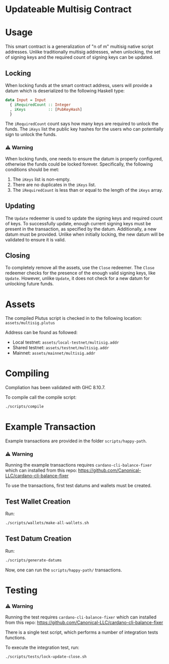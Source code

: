 # Updateable Multisig Contract

# Usage

This smart contract is a generalization of "n of m" multisig native script addresses. Unlike traditionally multisig addresses, when unlocking, the set of signing keys and the required count of signing keys can be updated.

## Locking

When locking funds at the smart contract address, users will provide a datum which is deserialized to the following Haskell type:
```haskell
data Input = Input
  { iRequiredCount :: Integer
  , iKeys          :: [PubKeyHash]
  }
```

The `iRequiredCount` count says how many keys are required to unlock the funds. The `iKeys` list the public key hashes for the users who can potentially sign to unlock the funds.

### ⚠️ Warning

When locking funds, one needs to ensure the datum is properly configured, otherwise the funds could be locked forever. Specifically, the following conditions should be met:

1. The `iKeys` list is non-empty.
2. There are no duplicates in the `iKeys` list.
3. The `iRequiredCount` is less than or equal to the length of the `iKeys` array.

## Updating

The `Update` redeemer is used to update the signing keys and required count of keys. To successfully update, enough current signing keys must be present in the transaction, as specified by the datum. Additionally, a new datum must be provided. Unlike when initially locking, the new datum will be validated to ensure it is valid.

## Closing

To completely remove all the assets, use the `Close` redeemer. The `Close` redeemer checks for the presence of the enough valid signing keys, like `Update`. However, unlike `Update`, it does not check for a new datum for unlocking future funds.

# Assets

The compiled Plutus script is checked in to the following location: `assets/multisig.plutus`

Address can be found as followed:
- Local testnet: `assets/local-testnet/multisig.addr`
- Shared testnet: `assets/testnet/multisig.addr`
- Mainnet: `assets/mainnet/multisig.addr`

# Compiling

Compliation has been validated with GHC 8.10.7.

To compile call the compile script:

```bash
./scripts/compile
```

# Example Transaction

Example transactions are provided in the folder `scripts/happy-path`.

### ⚠️ Warning
Running the example transactions requires `cardano-cli-balance-fixer` which can installed from this repo: https://github.com/Canonical-LLC/cardano-cli-balance-fixer

To use the transactions, first test datums and wallets must be created.

## Test Wallet Creation

Run:

```bash
./scripts/wallets/make-all-wallets.sh
```

## Test Datum Creation

Run:

```bash
./scripts/generate-datums
```

Now, one can run the `scripts/happy-path/` transactions.

# Testing

### ⚠️ Warning
Running the test requires `cardano-cli-balance-fixer` which can installed from this repo: https://github.com/Canonical-LLC/cardano-cli-balance-fixer

There is a single test script, which performs a number of integration tests functions.

To execute the integration test, run:

```bash
./scripts/tests/lock-update-close.sh
```
